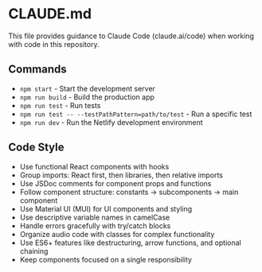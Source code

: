 # CLAUDE.md

This file provides guidance to Claude Code (claude.ai/code) when working with code in this repository.

## Commands
- `npm start` - Start the development server
- `npm run build` - Build the production app
- `npm run test` - Run tests
- `npm run test -- --testPathPattern=path/to/test` - Run a specific test
- `npm run dev` - Run the Netlify development environment

## Code Style
- Use functional React components with hooks
- Group imports: React first, then libraries, then relative imports
- Use JSDoc comments for component props and functions
- Follow component structure: constants → subcomponents → main component
- Use Material UI (MUI) for UI components and styling
- Use descriptive variable names in camelCase
- Handle errors gracefully with try/catch blocks
- Organize audio code with classes for complex functionality
- Use ES6+ features like destructuring, arrow functions, and optional chaining
- Keep components focused on a single responsibility